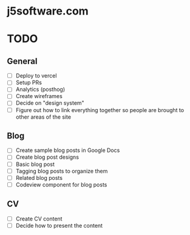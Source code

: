 # j5software.com

# TODO

## General

- [ ] Deploy to vercel
- [ ] Setup PRs
- [ ] Analytics (posthog)
- [ ] Create wireframes
- [ ] Decide on "design system"
- [ ] Figure out how to link everything together so people are brought to other areas of the site

## Blog

- [ ] Create sample blog posts in Google Docs
- [ ] Create blog post designs
- [ ] Basic blog post
- [ ] Tagging blog posts to organize them
- [ ] Related blog posts
- [ ] Codeview component for blog posts

## CV

- [ ] Create CV content
- [ ] Decide how to present the content
